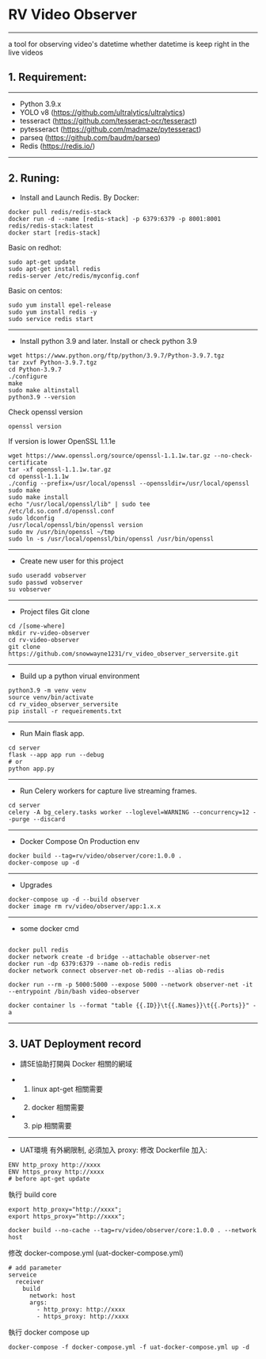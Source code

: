 # RV Video Observer
---
a tool for observing video's datetime
whether datetime is keep right in the live videos

## 1. Requirement:
---
* Python 3.9.x
* YOLO v8  (https://github.com/ultralytics/ultralytics)
* tesseract  (https://github.com/tesseract-ocr/tesseract)
* pytesseract  (https://github.com/madmaze/pytesseract)
* parseq  (https://github.com/baudm/parseq)
* Redis (https://redis.io/)

---


## 2. Runing:
* Install and Launch Redis.
By Docker:
```shell
docker pull redis/redis-stack
docker run -d --name [redis-stack] -p 6379:6379 -p 8001:8001 redis/redis-stack:latest
docker start [redis-stack]
```
Basic on redhot:
```shell
sudo apt-get update
sudo apt-get install redis
redis-server /etc/redis/myconfig.conf
```
Basic on centos:
```shell
sudo yum install epel-release
sudo yum install redis -y
sudo service redis start
```

---
* Install python 3.9 and later.
Install or check python 3.9
```shell
wget https://www.python.org/ftp/python/3.9.7/Python-3.9.7.tgz
tar zxvf Python-3.9.7.tgz
cd Python-3.9.7
./configure
make
sudo make altinstall
python3.9 --version
```
Check openssl version
```shell
openssl version
```
If version is lower OpenSSL 1.1.1e
```shell
wget https://www.openssl.org/source/openssl-1.1.1w.tar.gz --no-check-certificate
tar -xf openssl-1.1.1w.tar.gz
cd openssl-1.1.1w
./config --prefix=/usr/local/openssl --openssldir=/usr/local/openssl
sudo make
sudo make install
echo "/usr/local/openssl/lib" | sudo tee /etc/ld.so.conf.d/openssl.conf
sudo ldconfig
/usr/local/openssl/bin/openssl version
sudo mv /usr/bin/openssl ~/tmp
sudo ln -s /usr/local/openssl/bin/openssl /usr/bin/openssl
```

---
* Create new user for this project
```shell
sudo useradd vobserver
sudo passwd vobserver
su vobserver
```

---
* Project files
Git clone
```shell
cd /[some-where]
mkdir rv-video-observer
cd rv-video-observer
git clone https://github.com/snowwayne1231/rv_video_observer_serversite.git
```

---
* Build up a python virual environment
```shell
python3.9 -m venv venv
source venv/bin/activate
cd rv_video_observer_serversite
pip install -r requeirements.txt
```

---
* Run Main flask app.
```shell
cd server
flask --app app run --debug
# or
python app.py
```

---
* Run Celery workers for capture live streaming frames.
```shell
cd server
celery -A bg_celery.tasks worker --loglevel=WARNING --concurrency=12 --purge --discard
```

---
* Docker Compose On Production env
```shell
docker build --tag=rv/video/observer/core:1.0.0 .
docker-compose up -d
```

---
* Upgrades

```Shell
docker-compose up -d --build observer
docker image rm rv/video/observer/app:1.x.x
```

---
* some docker cmd
```shell

docker pull redis
docker network create -d bridge --attachable observer-net
docker run -dp 6379:6379 --name ob-redis redis
docker network connect observer-net ob-redis --alias ob-redis 

docker run --rm -p 5000:5000 --expose 5000 --network observer-net -it --entrypoint /bin/bash video-observer

docker container ls --format "table {{.ID}}\t{{.Names}}\t{{.Ports}}" -a
```

---

## 3. UAT Deployment record
* 請SE協助打開與 Docker 相關的網域
- 1. linux apt-get 相關需要
- 2. docker 相關需要
- 3. pip 相關需要
---
* UAT環境 有外網限制, 必須加入 proxy:
修改 Dockerfile 加入:
``` shell
ENV http_proxy http://xxxx
ENV https_proxy http://xxxx
# before apt-get update
```

執行 build core
``` shell
export http_proxy="http://xxxx";
export https_proxy="http://xxxx";

docker build --no-cache --tag=rv/video/observer/core:1.0.0 . --network host
```

修改 docker-compose.yml (uat-docker-compose.yml)
``` shell
# add parameter
serveice
  receiver
    build
      network: host
      args:
        - http_proxy: http://xxxx
        - https_proxy: http://xxxx
```
執行 docker compose up
``` shell
docker-compose -f docker-compose.yml -f uat-docker-compose.yml up -d
```


